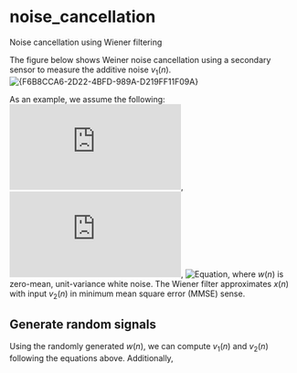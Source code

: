 # noise_cancellation
Noise cancellation using Wiener filtering

The figure below shows Weiner noise cancellation using a secondary sensor to measure the additive noise $v_1(n)$. 
![{F6B8CCA6-2D22-4BFD-989A-D219FF11F09A}](https://github.com/user-attachments/assets/a961bc57-33ec-4b3d-9fc9-9a2ae33e804f)

As an example, we assume the following:
![Equation](https://latex.codecogs.com/png.latex?v_1(n)=0.9v_1(n-1)+w(n)),
![Equation](https://latex.codecogs.com/png.latex?v_2(n)=-0.5v_2(n-1)+w(n)),
![Equation](https://latex.codecogs.com/svg.image?&space;d(n)=\sin(0.05\pi&space;n)),
where $w(n)$ is zero-mean, unit-variance white noise.
The Wiener filter approximates $x(n)$ with input $v_2(n)$ in minimum mean square error (MMSE) sense. 

## Generate random signals
Using the randomly generated $w(n)$, we can compute $v_1(n)$ and $v_2(n)$ following the equations above. Additionally, 
